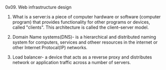 0x09. Web infrastructure design
1. What is a server:is a piece of computer hardware or software (computer program) that provides functionality for other programs or devices, called "clients". This architecture is called the client–server model.

2. Domain Name systems(DNS)- is a hierarchical and distributed naming system for computers, services and otheer resources in the internet or other Internet Protocal(IP) networks.
3. Load balancer- a device that acts as a reverse proxy and distributes network or application traffic across a number of servers.